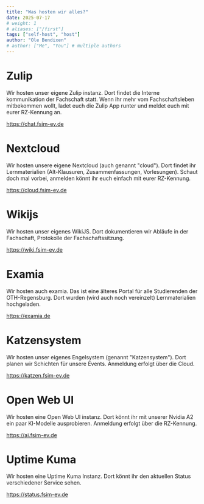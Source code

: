 ```yaml
---
title: "Was hosten wir alles?"
date: 2025-07-17
# weight: 1
# aliases: ["/first"]
tags: ["self-host", "host"]
author: "Ole Bendixen"
# author: ["Me", "You"] # multiple authors
---
```


# Zulip
Wir hosten unser eigene Zulip instanz. Dort findet die Interne kommunikation der Fachschaft statt. Wenn ihr mehr vom Fachschaftsleben mitbekommen wollt, ladet euch die Zulip App runter und meldet euch mit eurer RZ-Kennung an.

https://chat.fsim-ev.de

# Nextcloud
Wir hosten unsere eigene Nextcloud (auch genannt "cloud"). Dort findet ihr Lernmaterialien (Alt-Klausuren, Zusammenfassungen, Vorlesungen). Schaut doch mal vorbei, anmelden könnt ihr euch einfach mit eurer RZ-Kennung.

https://cloud.fsim-ev.de

# Wikijs
Wir hosten unser eigenes WikiJS. Dort dokumentieren wir Abläufe in der Fachschaft, Protokolle der Fachschaftssitzung.

https://wiki.fsim-ev.de

# Examia
Wir hosten auch examia. Das ist eine älteres Portal für alle Studierenden der OTH-Regensburg. Dort wurden (wird auch noch vereinzelt) Lernmaterialien hochgeladen.

https://examia.de

# Katzensystem
Wir hosten unser eigenes Engelsystem (genannt "Katzensystem"). Dort planen wir Schichten für unsere Events. Anmeldung erfolgt über die Cloud.

https://katzen.fsim-ev.de

# Open Web UI
Wir hosten eine Open Web UI instanz. Dort könnt ihr mit unserer Nvidia A2 ein paar KI-Modelle ausprobieren. Anmeldung erfolgt über die RZ-Kennung.

https://ai.fsim-ev.de

# Uptime Kuma

Wir hosten eine Uptime Kuma Instanz. Dort könnt ihr den aktuellen Status verschiedener Service sehen.

https://status.fsim-ev.de
